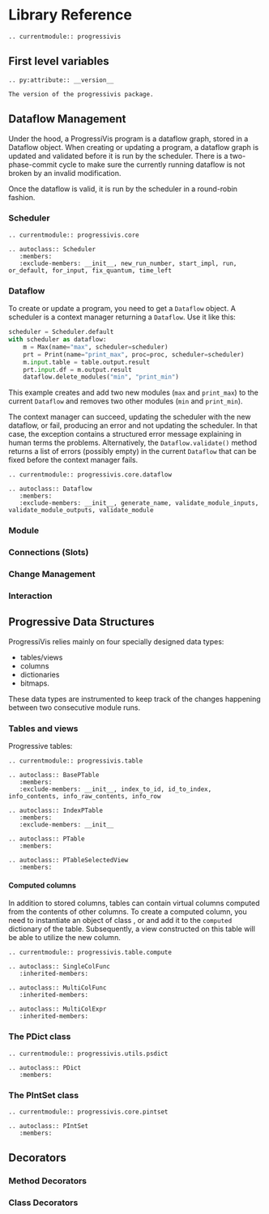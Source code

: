 # Library Reference

```{eval-rst}
.. currentmodule:: progressivis
```

## First level variables


```{eval-rst}
.. py:attribute:: __version__
```
    The version of the progressivis package.


## Dataflow Management

Under the hood, a ProgressiVis program is a dataflow graph, stored in a Dataflow object.
When creating or updating a program, a dataflow graph is updated and validated before it is run by the scheduler. There is a two-phase-commit cycle to make sure the currently running dataflow is not broken by an invalid modification.

Once the dataflow is valid, it is run by the scheduler in a round-robin fashion.

### Scheduler


```{eval-rst}
.. currentmodule:: progressivis.core

.. autoclass:: Scheduler
   :members:
   :exclude-members: __init__, new_run_number, start_impl, run, or_default, for_input, fix_quantum, time_left
```

### Dataflow

To create or update a program, you need to get a `Dataflow` object. A scheduler is a context manager returning a `Dataflow`. Use it like this:
```Python
scheduler = Scheduler.default
with scheduler as dataflow:
    m = Max(name="max", scheduler=scheduler)
    prt = Print(name="print_max", proc=proc, scheduler=scheduler)
    m.input.table = table.output.result
    prt.input.df = m.output.result
    dataflow.delete_modules("min", "print_min")
```
This example creates and add two new modules (`max` and `print_max`) to the current `Dataflow` and removes two other modules (`min` and `print_min`).

The context manager can succeed, updating the scheduler with the new dataflow, or fail, producing an error and not updating the scheduler.  In that case, the exception contains a structured error message explaining in human terms the problems.  Alternatively, the `Dataflow.validate()` method returns a list of errors (possibly empty) in the current `Dataflow` that can be fixed before the context manager fails.

```{eval-rst}
.. currentmodule:: progressivis.core.dataflow

.. autoclass:: Dataflow
   :members:
   :exclude-members: __init__, generate_name, validate_module_inputs, validate_module_outputs, validate_module
```

### Module

### Connections (Slots)


### Change Management



### Interaction

## Progressive Data Structures

ProgressiVis relies mainly on four specially designed data types:

* tables/views
* columns
* dictionaries
* bitmaps.

These data types are instrumented to keep track of the changes happening between two consecutive module runs.

### Tables and views


Progressive tables:


```{eval-rst}
.. currentmodule:: progressivis.table

.. autoclass:: BasePTable
   :members:
   :exclude-members: __init__, index_to_id, id_to_index, info_contents, info_raw_contents, info_row

.. autoclass:: IndexPTable
   :members:
   :exclude-members: __init__

.. autoclass:: PTable
   :members:

.. autoclass:: PTableSelectedView
   :members:
```

#### Computed columns

In addition to stored columns, tables can contain virtual columns computed from the contents of other columns.
To create a computed column, you need to instantiate an object of class [](SingleColFunc), [](MultiColFunc) or [](MultiColExpr) and add it to the `computed` dictionary of the table. Subsequently, a view constructed on this table will be able to utilize the new column.


```{eval-rst}
.. currentmodule:: progressivis.table.compute

.. autoclass:: SingleColFunc
   :inherited-members:

.. autoclass:: MultiColFunc
   :inherited-members:

.. autoclass:: MultiColExpr
   :inherited-members:
```


### The PDict class

```{eval-rst}
.. currentmodule:: progressivis.utils.psdict

.. autoclass:: PDict
   :members:
```

### The PIntSet class


```{eval-rst}
.. currentmodule:: progressivis.core.pintset

.. autoclass:: PIntSet
   :members:
```

## Decorators

### Method Decorators


### Class Decorators

